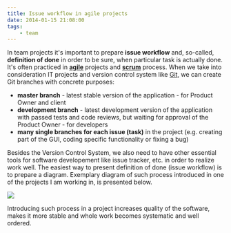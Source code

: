```yaml
---
title: Issue workflow in agile projects
date: 2014-01-15 21:08:00
tags:
    - team
---
```


In team projects it's important to prepare **issue workflow** and, so-called, **definition of done** in order to be sure, when particular task is actually done. It's often practiced in [**agile**](http://en.wikipedia.org/wiki/Agile_software_development) projects and [**scrum**](http://en.wikipedia.org/wiki/Scrum_(software_development)) process. When we take into consideration IT projects and version control system like [Git](http://git-scm.com/), we can create Git branches with concrete purposes:

*   **master branch** \- latest stable version of the application - for Product Owner and client
*   **development branch** \- latest development version of the application with passed tests and code reviews, but waiting for approval of the Product Owner - for developers
*   **many single branches for each issue (task)** in the project (e.g. creating part of the GUI, coding specific functionality or fixing a bug)

Besides the Version Control System, we also need to have other essential tools for software developement like issue tracker, etc. in order to realize work well. The easiest way to present definition of done (issue workflow) is to prepare a diagram. Exemplary diagram of such process introduced in one of the projects I am working in, is presented below.

![](/images/posts/2014/issue-workflow-in-agile-projects/issue_workflow.png)

Introducing such process in a project increases quality of the software, makes it more stable and whole work becomes systematic and well ordered.
